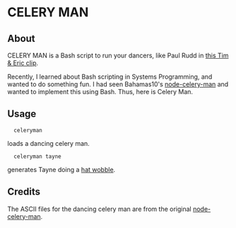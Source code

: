 CELERY MAN
==========
About
-----
CELERY MAN is a Bash script to run your dancers, like Paul Rudd in [this Tim & Eric clip](http://www.youtube.com/watch?v=MHWBEK8w_YY).

Recently, I learned about Bash scripting in Systems Programming, and wanted to do something fun. I had seen Bahamas10's [node-celery-man](https://github.com/bahamas10/node-celery-man) and wanted to implement this using Bash. Thus, here is Celery Man.

Usage
-----
```shell
  celeryman
```
loads a dancing celery man.

```shell
  celeryman tayne
```

generates Tayne doing a [hat wobble](http://www.youtube.com/watch?v=MHWBEK8w_YY).

Credits
------
The ASCII files for the dancing celery man are from the original [node-celery-man](https://github.com/bahamas10/node-celery-man).
